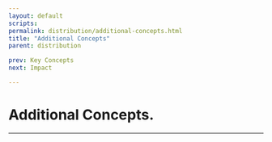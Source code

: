 ```yaml
---
layout: default
scripts:
permalink: distribution/additional-concepts.html
title: "Additional Concepts"
parent: distribution

prev: Key Concepts
next: Impact

---
```


# Additional Concepts.

---

